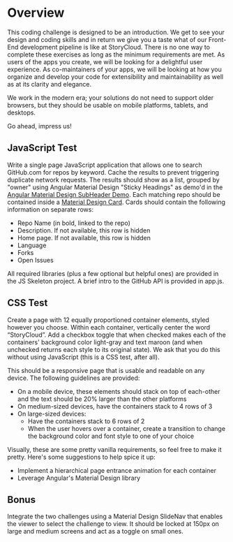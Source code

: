# Overview #

This coding challenge is designed to be an introduction. We get to see your design and coding skills and in return we give
you a taste what of our Front-End development pipeline is like at StoryCloud. There is no one way to complete these exercises
as long as the minimum requirements are met. As users of the apps you create, we will be looking for a delightful user
experience. As co-maintainers of your apps, we will be looking at how you organize and develop your code for extensibility and
maintainability as well as at its clarity and elegance.

We work in the modern era; your solutions do not need to support older browsers, but they should be usable on mobile platforms,
tablets, and desktops.

Go ahead, impress us!

## JavaScript Test ##
Write a single page JavaScript application that allows one to search GitHub.com for repos by keyword. Cache the results
to prevent triggering duplicate network requests. The results should show as a list, grouped by "owner" using Angular
Material Design "Sticky Headings" as demo'd in the
[Angular Material Design SubHeader Demo](https://material.angularjs.org/#/demo/material.components.subheader). Each
matching repo should be contained inside a
[Material Design Card](https://material.angularjs.org/#/demo/material.components.card). Cards should contain the
following information on separate rows:

* Repo Name (in bold, linked to the repo)
* Description. If not available, this row is hidden
* Home page. If not available, this row is hidden
* Language
* Forks
* Open Issues

All required libraries (plus a few optional but helpful ones) are provided in the JS Skeleton project. A brief intro
to the GitHub API is provided in app.js.

## CSS Test ##

Create a page with 12 equally proportioned container elements, styled however you choose. Within each container, vertically
center the word “StoryCloud”. Add a checkbox toggle that when checked makes each of the containers' background color
light-gray and text maroon (and when unchecked returns each style to its original state). We ask that you do this without
using JavaScript (this is a CSS test, after all).

This should be a responsive page that is usable and readable on any device. The following guidelines are provided:

* On a mobile device, these elements should stack on top of each-other and the text should be 20% larger than the other platforms
* On medium-sized devices, have the containers stack to 4 rows of 3
* On large-sized devices:
  * Have the containers stack to 6 rows of 2
  * When the user hovers over a container, create a transition to change the background color and font style to one of your choice

Visually, these are some pretty vanilla requirements, so feel free to make it pretty. Here's some suggestions to help spice it up:
* Implement a hierarchical page entrance animation for each container
* Leverage Angular's Material Design library

## Bonus ##
Integrate the two challenges using a Material Design SlideNav that enables the viewer to select the challenge to view. It should
be locked at 150px on large and medium screens and act as a toggle on small ones.
